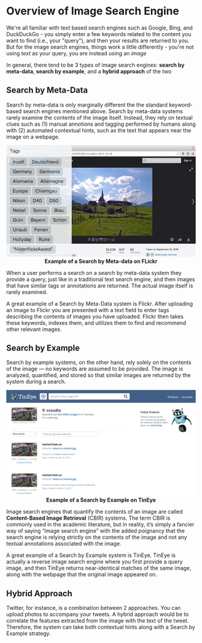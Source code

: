 # Overview of Image Search Engine

We're all familiar with text based search engines such as Google, Bing, and DuckDuckGo - you simply enter a few keywords related to the content you want to find (i.e., your "query"), and then your results are returned to you. But for the image search engines, things work a little differently - you're not using _text_ as your query, you are instead using an _image_

In general, there tend to be 3 types of image search engines: **search by meta-data**, **search by example**, and a **hybrid approach** of the two

## Search by Meta-Data
Search by meta-data is only marginally different the the standard keyword-based search engines mentioned above. Search by meta-data systems rarely examine the contents of the image itself. Instead, they rely on textual clues such as (1) manual annotions and tagging performed by humans along with (2) automated contextual hints, such as the text that appears near the image on a webpage.

<p align="center">
    <img src="https://github.com/khanhducle/khanhducle.github.io/blob/master/images/cbir_flickr_example.jpg" alt>
    <b>Example of a Search by Meta-data on FLickr</b>
</p>

When a user performs a search on a search by meta-data system they provide a query, just like in a traditional text search engine, and then images that have similar tags or annotations are returned. The actual image itself is rarely examined.

A great example of a Search by Meta-Data system is Flickr. After uploading an image to Flickr you are presented with a text field to enter tags describing the contents of images you have uploaded. Flickr then takes these keywords, indexes them, and utilizes them to find and recommend other relevant images.

## Search by Example
Search by example systems, on the other hand, rely solely on the contents of the image — no keywords are assumed to be provided. The image is analyzed, quantified, and stored so that similar images are returned by the system during a search.

<p align="center">
    <img src="https://github.com/khanhducle/khanhducle.github.io/blob/master/images/tineye_market.PNG" alt>
    <b>Example of a Search by Example on TinEye</b>
</p>

Image search engines that quantify the contents of an image are called **Content-Based Image Retrieval** (CBIR) systems. The term CBIR is commonly used in the academic literature, but in reality, it’s simply a fancier way of saying “image search engine” with the added poignancy that the search engine is relying strictly on the contents of the image and not any textual annotations associated with the image.

A great example of a Search by Example system is TinEye. TinEye is actually a reverse image search engine where you first provide a query image, and then TinEye returns near-identical matches of the same image, along with the webpage that the original image appeared on.

## Hybrid Approach

Twitter, for instance, is a combination between 2 approaches. You can upload photos to accompany your tweets. A hybrid approach would be to correlate the features extracted from the image with the text of the tweet. Therefore, the system can take both contextual hints along with a Search by Example strategy.

